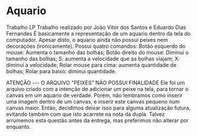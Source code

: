# Aquario
 Trabalho LP
Trabalho realizado por João Vitor dos Santos e Eduardo Dias Fernandes
É basicamente a representação de um aquario dentro da tela do computador. Apesar disto, o aquario ainda não possui peixes nem decorações (ironicamente).
Possui quatro comandos:
Botão esquerdo do mouse: Aumenta o tamanho das bolhas;
Botão direito do mouse: Diminui o tamanho das bolhas;
S: aumenta a velocidade que as bolhas viajam;
X: diminui a velocidade;
Rolar mouse para cima: aumenta quantidade de bolhas;
Rolar para baixo: diminui quantidade.


ATENÇÃO --- O ARQUIVO "PEIXES" NÃO POSSUI FINALIDADE
Ele foi um arquivo criado com a intenção de adicionar um peixe na tela, para tornar o canvas em um aquario de verdade. Porém, não lembramos como inserir uma imagem dentro de um canvas, e inserir este canvas pequeno num canvas maior. Então, decidimos deixar isso para alguma atualização futura, evitando também com que isto acarrete na nota da dupla. Talvez arrumemos esta questão antes da entrega, mas preferimos não alterar por enquanto.
